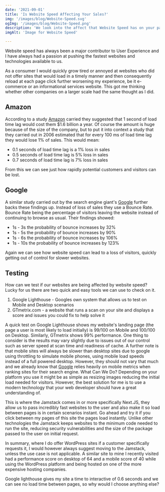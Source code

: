 ```yaml
---
date: '2021-09-01'
title: 'Is Website Speed Affecting Your Sales?'
img: '/images/blog/Website-Speed.svg'
ogImg: '/images/blog/Website-Speed.png'
description: 'We look into the affect that Website Speed has on your page visitors user experience and delve into whether a slow site could lose sales'
imgAlt: 'Image for Website Speed'

---
```


Website speed has always been a major contributor to User Experience and I have always had a passion at pushing the fastest websites and technologies available to us.

As a consumer I would quickly grow tired or annoyed at websites who did not offer sites that would load in a timely manner and then consequently reload at each page click further worsening my experience, be it e-commerce or an informational services website.
This got me thinking whether other companies on a larger scale had the same thought as I did.

## **Amazon**

According to a study <ins>[Amazon](https://www.fastcompany.com/1825005/how-one-second-could-cost-amazon-16-billion-sales)</ins> carried they suggested that 1 second of load time lag would cost them $1.6 billion a year.  Of course the amount is huge because of the size of the company, but to put it into context a study that they carried out in 2006 estimated that for every 100 ms of load time lag they would lose 1% of sales. This would mean: 
        
<ul>
    <li>0.1 seconds of load time lag is a 1% loss in sales</li>
    <li>0.5 seconds of load time lag is 5% loss in sales</li>
    <li>0.7 seconds of load time lag is 7% loss in sales</li>
</ul>

From this we can see just how rapidly potential customers and visitors can be lost.

## **Google**

A similar study carried out by the search engine giant's <ins>[Google](https://www.thinkwithgoogle.com/marketing-strategies/app-and-mobile/mobile-page-speed-new-industry-benchmarks/)</ins> further backs these findings up.  Instead of loss of sales they use a Bounce Rate.  Bounce Rate being the percentage of visitors leaving the website instead of continuing to browse as usual. Their findings showed:

<ul>
    <li>1s - 3s the probability of bounce increases by 32%</li>
    <li>1s - 5s the probability of bounce increases by 90%</li>
    <li>1s - 6s the probability of bounce increases by 106%</li>
    <li>1s - 10s the probability of bounce increases by 123%</li>
</ul>

Again we can see how website speed can lead to a loss of visitors, quickly getting out of control for slower websites.<br>

## **Testing**

How can we test if our websites are being affected by website speed?  Lucky for us there are two quick and easy tools we can use to check on it.

<ol>
    <li>Google Lighthouse - Googles own system that allows us to test on Mobile and Desktop scenarios</li>
    <li>GTmetrix.com - a website that runs a scan on your site and displays a score and issues you could fix to help solve it</li>
</ol>

A quick test on Google Lighthouse shows my website's landing page (the page a user is most likely to load initially) is 99/100 on Mobile and 100/100 on Desktop.  Similarly, GTmetrix shows 99% performance.  One thing to consider is the results may vary slightly due to issues out of our control such as server speed at scan time and readiness of cache.
A further note is that mobile sites will always be slower than desktop sites due to google using throttling to simulate mobile phones, using mobile load speeds instead of a full powered desktop.  However, they should not vary that much and we already know that <ins>[Google](https://developers.google.com/web/updates/2018/07/search-ads-speed)</ins> relies heavily on mobile metrics when ranking sites for their search engine.
What Can We Do?
Depending on your platform you use it might be as simple as resizing images reducing the initial load needed for visitors.  However, the best solution for me is to use a modern technology that your web developer should have a great understanding of. 

This is where the Jamstack comes in or more specifically Next.JS, they allow us to pass incredibly fast websites to the user and also make it so load between pages is in certain scenarios instant.  Go ahead and try it if you click between my pages of this site the pages load instantly.  Unlike other technologies the Jamstack keeps websites to the minimum code needed to run the site, reducing security vulnerabilities and the size of the package passed to the user on initial request. 

In summary, where I do offer WordPress sites if a customer specifically requests it, I would however always suggest moving to the Jamstack, unless the use case is not applicable.  A similar site to mine I recently visited had a performance score on desktop of 64 and a mobile score of 40 while using the WordPress platform and being hosted on one of the more expensive hosting companies.

Google lighthouse gives my site a time to interactive of 0.6 seconds and we can see no load time between pages, so why would I choose anything else? 

